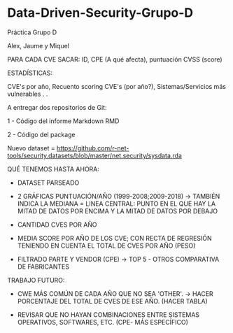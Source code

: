 # Data-Driven-Security-Grupo-D
Práctica Grupo D 

Alex, Jaume y Miquel


PARA CADA CVE
SACAR: ID, CPE (A qué afecta), puntuación CVSS (score) 

ESTADÍSTICAS:

CVE's por año, Recuento scoring CVE's (por año?), Sistemas/Servicios más vulnerables
.
.

A entregar dos repositorios de Git:

1 - Código del informe Markdown RMD

2 - Código del package

Nuevo dataset = https://github.com/r-net-tools/security.datasets/blob/master/net.security/sysdata.rda

QUÉ TENEMOS HASTA AHORA:

- DATASET PARSEADO

- 2 GRÁFICAS PUNTUACIÓN/AÑO (1999-2008;2009-2018) -> TAMBIÉN INDICA LA MEDIANA = LINEA CENTRAL: PUNTO EN EL QUE HAY LA MITAD DE DATOS POR ENCIMA Y LA MITAD DE DATOS POR DEBAJO 

- CANTIDAD CVES POR AÑO

- MEDIA SCORE POR AÑO DE LOS CVE; CON RECTA DE REGRESIÓN TENIENDO EN CUENTA EL TOTAL DE CVES POR AÑO (PESO)

- FILTRADO PARTE Y VENDOR (CPE) -> TOP 5 - OTROS COMPARATIVA DE FABRICANTES

TRABAJO FUTURO:

- CWE MÁS COMÚN DE CADA AÑO QUE NO SEA 'OTHER'. -> HACER PORCENTAJE DEL TOTAL DE CVES DE ESE AÑO. (HACER TABLA)

- REVISAR QUE NO HAYAN COMBINACIONES ENTRE SISTEMAS OPERATIVOS, SOFTWARES, ETC. (CPE- MÁS ESPECÍFICO)








